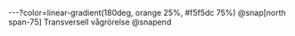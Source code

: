 ---?color=linear-gradient(180deg, orange 25%, #f5f5dc 75%)
@snap[north span-75]
Transversell vågrörelse
@snapend
